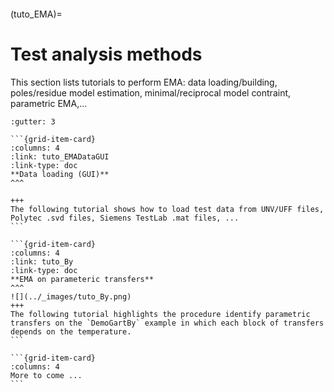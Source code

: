 ```{include} ../header.md
```
(tuto_EMA)=
# Test analysis methods

This section lists tutorials to perform EMA: data loading/building, poles/residue model estimation, minimal/reciprocal model contraint, parametric EMA,...

````{grid}
:gutter: 3

```{grid-item-card} 
:columns: 4
:link: tuto_EMADataGUI
:link-type: doc
**Data loading (GUI)**
^^^

+++
The following tutorial shows how to load test data from UNV/UFF files, Polytec .svd files, Siemens TestLab .mat files, ...
```

```{grid-item-card} 
:columns: 4
:link: tuto_By
:link-type: doc
**EMA on parameteric transfers**
^^^
![](../_images/tuto_By.png)
+++
The following tutorial highlights the procedure identify parametric transfers on the `DemoGartBy` example in which each block of transfers depends on the temperature.
```

```{grid-item-card}
:columns: 4
More to come ...
```

````